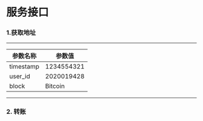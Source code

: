 服务接口
=

### 1.获取地址
***
|参数名称|参数值|
|-|-|
|timestamp|1234554321|
|user_id|2020019428|
|block|Bitcoin|
***

### 2. 转账
